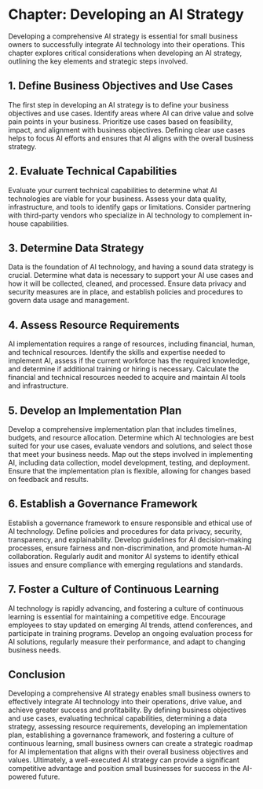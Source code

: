 Chapter: Developing an AI Strategy
==================================

Developing a comprehensive AI strategy is essential for small business owners to successfully integrate AI technology into their operations. This chapter explores critical considerations when developing an AI strategy, outlining the key elements and strategic steps involved.

**1. Define Business Objectives and Use Cases**
-----------------------------------------------

The first step in developing an AI strategy is to define your business objectives and use cases. Identify areas where AI can drive value and solve pain points in your business. Prioritize use cases based on feasibility, impact, and alignment with business objectives. Defining clear use cases helps to focus AI efforts and ensures that AI aligns with the overall business strategy.

**2. Evaluate Technical Capabilities**
--------------------------------------

Evaluate your current technical capabilities to determine what AI technologies are viable for your business. Assess your data quality, infrastructure, and tools to identify gaps or limitations. Consider partnering with third-party vendors who specialize in AI technology to complement in-house capabilities.

**3. Determine Data Strategy**
------------------------------

Data is the foundation of AI technology, and having a sound data strategy is crucial. Determine what data is necessary to support your AI use cases and how it will be collected, cleaned, and processed. Ensure data privacy and security measures are in place, and establish policies and procedures to govern data usage and management.

**4. Assess Resource Requirements**
-----------------------------------

AI implementation requires a range of resources, including financial, human, and technical resources. Identify the skills and expertise needed to implement AI, assess if the current workforce has the required knowledge, and determine if additional training or hiring is necessary. Calculate the financial and technical resources needed to acquire and maintain AI tools and infrastructure.

**5. Develop an Implementation Plan**
-------------------------------------

Develop a comprehensive implementation plan that includes timelines, budgets, and resource allocation. Determine which AI technologies are best suited for your use cases, evaluate vendors and solutions, and select those that meet your business needs. Map out the steps involved in implementing AI, including data collection, model development, testing, and deployment. Ensure that the implementation plan is flexible, allowing for changes based on feedback and results.

**6. Establish a Governance Framework**
---------------------------------------

Establish a governance framework to ensure responsible and ethical use of AI technology. Define policies and procedures for data privacy, security, transparency, and explainability. Develop guidelines for AI decision-making processes, ensure fairness and non-discrimination, and promote human-AI collaboration. Regularly audit and monitor AI systems to identify ethical issues and ensure compliance with emerging regulations and standards.

**7. Foster a Culture of Continuous Learning**
----------------------------------------------

AI technology is rapidly advancing, and fostering a culture of continuous learning is essential for maintaining a competitive edge. Encourage employees to stay updated on emerging AI trends, attend conferences, and participate in training programs. Develop an ongoing evaluation process for AI solutions, regularly measure their performance, and adapt to changing business needs.

**Conclusion**
--------------

Developing a comprehensive AI strategy enables small business owners to effectively integrate AI technology into their operations, drive value, and achieve greater success and profitability. By defining business objectives and use cases, evaluating technical capabilities, determining a data strategy, assessing resource requirements, developing an implementation plan, establishing a governance framework, and fostering a culture of continuous learning, small business owners can create a strategic roadmap for AI implementation that aligns with their overall business objectives and values. Ultimately, a well-executed AI strategy can provide a significant competitive advantage and position small businesses for success in the AI-powered future.

